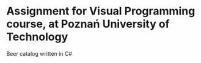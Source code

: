 # Assignment for Visual Programming course, at Poznań University of Technology
Beer catalog written in C#
